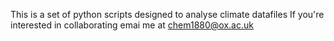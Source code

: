 This is a set of python scripts designed to analyse climate datafiles
If you're interested in collaborating emai me at chem1880@ox.ac.uk
